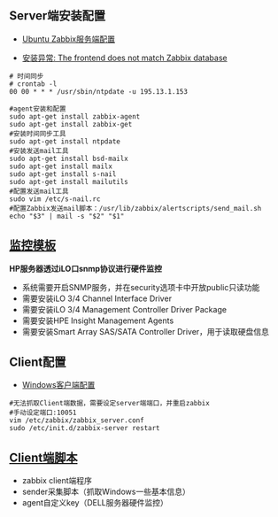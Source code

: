 Server端安装配置
---

- [Ubuntu Zabbix服务端配置](https://my.oschina.net/zhangyangyang/blog/841043)

- [安装异常: The frontend does not match Zabbix database ](https://blog.csdn.net/purplegalaxy/article/details/37819899)

```shell
# 时间同步
# crontab -l
00 00 * * * /usr/sbin/ntpdate -u 195.13.1.153
```

```shell
#agent安装和配置
sudo apt-get install zabbix-agent
sudo apt-get install zabbix-get
#安装时间同步工具
sudo apt-get install ntpdate
#安装发送mail工具
sudo apt-get install bsd-mailx
sudo apt-get install mailx
sudo apt-get install s-nail
sudo apt-get install mailutils
#配置发送mail工具
sudo vim /etc/s-nail.rc
#配置Zabbix发送mail脚本：/usr/lib/zabbix/alertscripts/send_mail.sh
echo "$3" | mail -s "$2" "$1"
```

[监控模板](https://github.com/Charles-Miao/Server-Monitoring/tree/master/Ver2.0/zabbix/template)
---

**HP服务器透过iLO口snmp协议进行硬件监控**

- 系统需要开启SNMP服务，并在security选项卡中开放public只读功能
- 需要安装iLO 3/4 Channel Interface Driver
- 需要安装iLO 3/4 Management Controller Driver Package
- 需要安装HPE Insight Management Agents
- 需要安装Smart Array SAS/SATA Controller Driver，用于读取硬盘信息

Client配置
---

- [Windows客户端配置](https://www.jianshu.com/p/9befd0bc7188)

```sheel
#无法抓取Client端数据，需要设定server端端口，并重启zabbix
#手动设定端口:10051
vim /etc/zabbix/zabbix_server.conf
sudo /etc/init.d/zabbix-server restart
```

[Client端脚本](https://github.com/Charles-Miao/Server-Monitoring/tree/master/Ver2.0/zabbix/Zabbix)
---

- zabbix client端程序
- sender采集脚本（抓取Windows一些基本信息）
- agent自定义key（DELL服务器硬件监控）